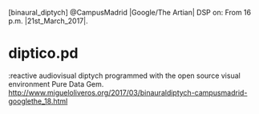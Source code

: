 [binaural_diptych] @CampusMadrid |Google/The Artian| 
DSP on: From 16 p.m. |21st_March_2017|.

# diptico.pd
:reactive audiovisual diptych programmed with the open source visual environment Pure Data Gem.
http://www.migueloliveros.org/2017/03/binauraldiptych-campusmadrid-googlethe_18.html

